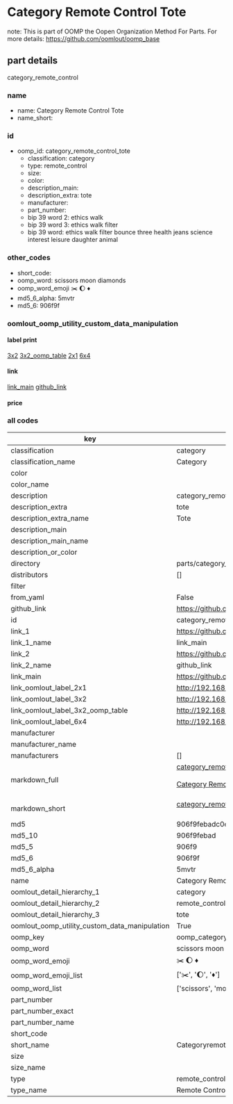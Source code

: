 # Category Remote Control Tote  

note: This is part of OOMP the Oopen Organization Method For Parts. For more details: https://github.com/oomlout/oomp_base

##  part details



category_remote_control

### name
* name: Category Remote Control Tote
* name_short: 
### id
* oomp_id: category_remote_control_tote
  * classification: category
  * type: remote_control
  * size: 
  * color: 
  * description_main: 
  * description_extra: tote
  * manufacturer: 
  * part_number: 
  * bip 39 word 2: ethics walk
  * bip 39 word 3: ethics walk filter
  * bip 39 word: ethics walk filter bounce three health jeans science interest leisure daughter animal

### other_codes
* short_code: 
* oomp_word: scissors moon diamonds
* oomp_word_emoji :scissors: :moon: :diamonds:
* md5_6_alpha: 5mvtr
* md5_6: 906f9f






### oomlout_oomp_utility_custom_data_manipulation
#### label print
[3x2](http://192.168.1.245:1112/?label=oomp%205mvtr)
[3x2_oomp_table](http://192.168.1.107:1112/?label=oomp%205mvtr)
[2x1](http://192.168.1.242:1112/?label=oomp%205mvtr)
[6x4](http://192.168.1.55:1112/?label=oomp%205mvtr)    

#### link

[link_main](https://github.com/oomlout/oomlout_oomp_current_version_messy/tree/main/parts/category_remote_control_tote) [github_link](https://github.com/oomlout/oomlout_oomp_part_src/tree/main/parts/category_remote_control_tote)                             

#### price







### all codes 
| key | value |  
| --- | --- |  
| classification | category |  
| classification_name | Category |  
| color |  |  
| color_name |  |  
| description | category_remote_control |  
| description_extra | tote |  
| description_extra_name | Tote |  
| description_main |  |  
| description_main_name |  |  
| description_or_color |   |  
| directory | parts/category_remote_control_tote |  
| distributors | [] |  
| filter |  |  
| from_yaml | False |  
| github_link | https://github.com/oomlout/oomlout_oomp_part_src/tree/main/parts/category_remote_control_tote |  
| id | category_remote_control_tote |  
| link_1 | https://github.com/oomlout/oomlout_oomp_current_version_messy/tree/main/parts/category_remote_control_tote |  
| link_1_name | link_main |  
| link_2 | https://github.com/oomlout/oomlout_oomp_part_src/tree/main/parts/category_remote_control_tote |  
| link_2_name | github_link |  
| link_main | https://github.com/oomlout/oomlout_oomp_current_version_messy/tree/main/parts/category_remote_control_tote |  
| link_oomlout_label_2x1 | http://192.168.1.242:1112/?label=oomp%205mvtr |  
| link_oomlout_label_3x2 | http://192.168.1.245:1112/?label=oomp%205mvtr |  
| link_oomlout_label_3x2_oomp_table | http://192.168.1.107:1112/?label=oomp%205mvtr |  
| link_oomlout_label_6x4 | http://192.168.1.55:1112/?label=oomp%205mvtr |  
| manufacturer |  |  
| manufacturer_name |  |  
| manufacturers | [] |  
| markdown_full | [category_remote_control_tote](https://github.com/oomlout/oomlout_oomp_current_version_messy/tree/main/parts/category_remote_control_tote)<br>[](https://github.com/oomlout/oomlout_oomp_current_version_messy/tree/main/parts/category_remote_control_tote)<br>[Category Remote Control Tote](https://github.com/oomlout/oomlout_oomp_current_version_messy/tree/main/parts/category_remote_control_tote)<br><br> |  
| markdown_short | [category_remote_control_tote](https://github.com/oomlout/oomlout_oomp_current_version_messy/tree/main/parts/category_remote_control_tote)<br><br> |  
| md5 | 906f9febadc0eef5a8f081a6acfda26d |  
| md5_10 | 906f9febad |  
| md5_5 | 906f9 |  
| md5_6 | 906f9f |  
| md5_6_alpha | 5mvtr |  
| name | Category Remote Control Tote |  
| oomlout_detail_hierarchy_1 | category |  
| oomlout_detail_hierarchy_2 | remote_control |  
| oomlout_detail_hierarchy_3 | tote |  
| oomlout_oomp_utility_custom_data_manipulation | True |  
| oomp_key | oomp_category_remote_control_tote |  
| oomp_word | scissors moon diamonds |  
| oomp_word_emoji | :scissors: :moon: :diamonds: |  
| oomp_word_emoji_list | [':scissors:', ':moon:', ':diamonds:'] |  
| oomp_word_list | ['scissors', 'moon', 'diamonds'] |  
| part_number |  |  
| part_number_exact |  |  
| part_number_name |  |  
| short_code |  |  
| short_name | Categoryremotecontrol |  
| size |  |  
| size_name |  |  
| type | remote_control |  
| type_name | Remote Control |  
